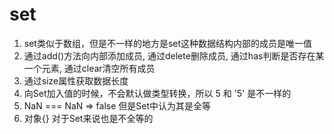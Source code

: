# set
 1. set类似于数组，但是不一样的地方是set这种数据结构内部的成员是唯一值
 2. 通过add()方法向内部添加成员, 通过delete删除成员, 通过has判断是否存在某一个元素, 通过clear清空所有成员
 3. 通过size属性获取数据长度
 4. 向Set加入值的时候，不会默认做类型转换，所以 5 和 '5' 是不一样的
 5. NaN === NaN => false 但是Set中认为其是全等
 6. 对象{} 对于Set来说也是不全等的